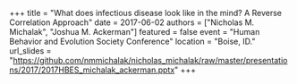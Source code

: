 +++
title = "What does infectious disease look like in the mind? A Reverse Correlation Approach"
date = 2017-06-02
authors = ["Nicholas M. Michalak", "Joshua M. Ackerman"]
featured = false
event = "Human Behavior and Evolution Society Conference"
location = "Boise, ID."
url_slides = "https://github.com/nmmichalak/nicholas_michalak/raw/master/presentations/2017/2017HBES_michalak_ackerman.pptx"
+++

